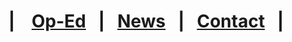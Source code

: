 # | &nbsp;&nbsp; [Op-Ed](https://crowned-eagle.github.io/THAMr/Op-Ed.html)  &nbsp;&nbsp;|&nbsp;&nbsp;  [News](https://crowned-eagle.github.io/THAMr/News.html)   &nbsp;&nbsp;|&nbsp;&nbsp; [Contact](https://crowned-eagle.github.io/THAMr/Contact.html) &nbsp;&nbsp;|
